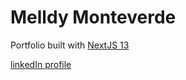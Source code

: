 # Melldy Monteverde

Portfolio built with [NextJS 13](https://nextjs.org/)

[linkedIn profile](linkedin.com/in/melldy-monteverde-b19390190)
